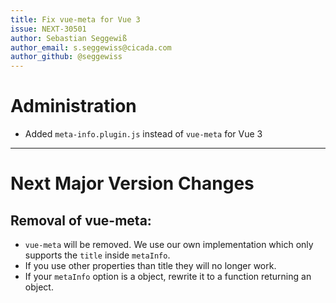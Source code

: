 ```yaml
---
title: Fix vue-meta for Vue 3
issue: NEXT-30501
author: Sebastian Seggewiß
author_email: s.seggewiss@cicada.com
author_github: @seggewiss
---
```

# Administration
* Added `meta-info.plugin.js` instead of `vue-meta` for Vue 3
___
# Next Major Version Changes
## Removal of vue-meta:
* `vue-meta` will be removed. We use our own implementation which only supports the `title` inside `metaInfo`.
* If you use other properties than title they will no longer work.
* If your `metaInfo` option is a object, rewrite it to a function returning an object.
